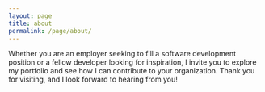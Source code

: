 ```yaml
---
layout: page
title: about
permalink: /page/about/
---
```


Whether you are an employer seeking to fill a software development position or a fellow developer looking for inspiration, I invite you to explore my portfolio and see how I can contribute to your organization. Thank you for visiting, and I look forward to hearing from you!
